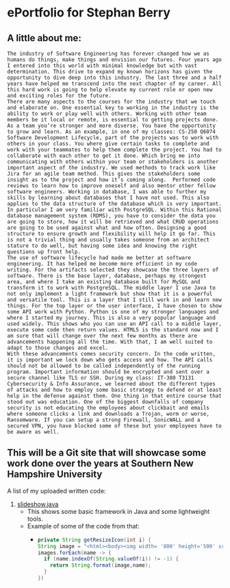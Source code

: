 # ePortfolio for Stephan Berry

## A little about me:
    The industry of Software Engineering has forever changed how we as humans do things, make things and envision our futures. Four years ago I entered into this world with minimal knowledge but with vast determination. This drive to expand my known horizons has given the opportunity to dive deep into this industry. The last three and a half years have helped me transcend into the next chapter of my career. All this hard work is going to help elevate my current role or open new and exciting roles for the future. 
    There are many aspects to the courses for the industry that we touch and elaborate on. One essential key to working in the industry is the ability to work or play well with others. Working with other team members be it local or remote, is essential to getting projects done. As a team you’re stronger and more diverse. You have the opportunity to grow and learn. As an example, in one of my classes: CS-250 Q6074 Software Development Lifecycle, part of the projects was to work with others in your class. You where give certain tasks to complete and work with your teammates to help them complete the project. You had to collaborate with each other to get it done. Which bring me into communicating with others within your team or stakeholders is another important aspect of the industry. We used methods to track work like Jira for an agile team method. This gives the stakeholders some insight as to the project and how it’s coming along.  Performed code reviews to learn how to improve oneself and also mentor other fellow software engineers. Working in database, I was able to further my skills by learning about databases that I have not used. This also applies to the data structure of the database which is very important. In particular I am very familiar with PostgreSQL. Within this Rational database management system (RDMS), you have to consider the data you are going to store, how it will be retrieved and what CRUD operations are going to be used against what and how often. Designing a good structure to ensure growth and flexibility will help it go far. This is not a trivial thing and usually takes someone from an architect stature to do well, but having some idea and knowing the right questions up front help. 
    The use of software lifecycle had made me better at software engineering. It has helped me become more efficient in my code writing. For the artifacts selected they showcase the three layers of software. There is the base layer, database, perhaps my strongest area, and where I take an existing database built for MySQL and transform it to work with PostgreSQL. The middle layer I use Java to not only implement a light framework but show that it is a powerful and versatile tool. This is a layer that I still work in and learn new things. For the top layer or the user interface, I have chosen to show some API work with Python. Python is one of my stronger languages and where I started my journey. This is also a very popular language and used widely. This shows who you can use an API call to a middle layer, execute some code then return values. HTML5 is the standard now and I am sure that will change over the next few months as there are advancements happening all the time. With that, I am well suited to adapt to those changes and excel. 
    With these advancements comes security concern. In the code written, it is important we lock down who gets access and how. The API calls should not be allowed to be called independently of the running program. Important information should be encrypted and sent over a secure channel like TLS or SSH. During my class: IT-380 T3131 Cybersecurity & Info Assurance, we learned about the different types of attacks and how to employ some basic strategy to defend or at least help in the defense against them. One thing in that entire course that stood out was education. One of the biggest downfalls of company security is not educating the employees about clickbait and emails where someone clicks a link and downloads a Trojan, worm or worse, Ransomware. If you can setup a strong Firewall, SonicWALL and a secured VPN, you have blocked some of these but your employees have to be aware as well.


## This will be a Git site that will showcase some work done over the years at Southern New Hampshire University

A list of my uploaded written code:

1. [slideshow.java](../snhu_bs_2019/SlideShowEnhancement.java)
    - This shows some basic framework in Java and some lightweight tools. 
    - Example of some of the code from that:
        - ```java
          private String getResizeIcon(int i) {
          String image = "<html><body><img width= '800' height='500' src='/resources/%s'</body></html>"; 
          images.forEach(name -> {
            if (name.indexOf(String.valueOf(i)) != -1) {
              return String.format(image,name);
            }
          })
         ```
